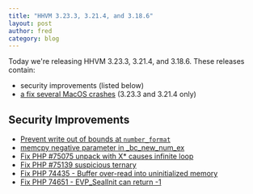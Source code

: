 ```yaml
---
title: "HHVM 3.23.3, 3.21.4, and 3.18.6"
layout: post
author: fred
category: blog
---
```


Today we're releasing HHVM 3.23.3, 3.21.4, and 3.18.6. These releases contain:

- security improvements (listed below)
- [a fix several MacOS crashes](https://github.com/facebook/hhvm/commit/b5e6a3275cefe2afc56e730cfa6cb8fec737bf9a)  (3.23.3 and 3.21.4 only)

## Security Improvements

- [Prevent write out of bounds at `number_format`](https://github.com/facebook/hhvm/commit/9de2e69ef51bf40f66b4ad8b3f927f3e97ccaeb6)
- [memcpy negative parameter in _bc_new_num_ex](https://github.com/facebook/hhvm/commit/bc4a1a8663f45b3a776f8f4102aa17cd4c587539)
- [Fix PHP #75075 unpack with X* causes infinite loop](https://github.com/facebook/hhvm/commit/e33bffbb787855d29480d8f43c5523036f9657d8)
- [Fix PHP #75139 suspicious ternary](https://github.com/facebook/hhvm/commit/31c7a8102956db036d8961357029d8e69fb92b22)
- [Fix PHP 74435 - Buffer over-read into uninitialized memory](https://github.com/facebook/hhvm/commit/54aeb01fb1c9d63504b3c97bcfd33a45c28f2c3f)
- [Fix PHP 74651 - EVP_SealInit can return -1](https://github.com/facebook/hhvm/commit/a2b685b13618e662443e39070d167863fe036a96)
